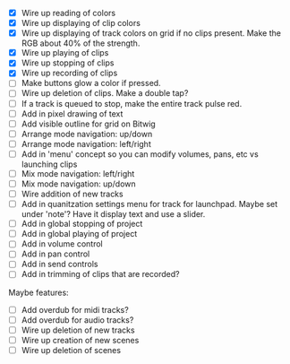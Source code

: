 - [x] Wire up reading of colors
- [x] Wire up displaying of clip colors
- [x] Wire up displaying of track colors on grid if no clips present. Make the RGB about 40% of the strength.
- [x] Wire up playing of clips
- [x] Wire up stopping of clips
- [x] Wire up recording of clips
- [ ] Make buttons glow a color if pressed.
- [ ] Wire up deletion of clips. Make a double tap?
- [ ] If a track is queued to stop, make the entire track pulse red.
- [ ] Add in pixel drawing of text
- [ ] Add visible outline for grid on Bitwig
- [ ] Arrange mode navigation: up/down
- [ ] Arrange mode navigation: left/right
- [ ] Add in 'menu' concept so you can modify volumes, pans, etc vs launching clips
- [ ] Mix mode navigation: left/right
- [ ] Mix mode navigation: up/down
- [ ] Wire addition of new tracks
- [ ] Add in quanitzation settings menu for track for launchpad. Maybe set under 'note'? Have it display text and use a slider.
- [ ] Add in global stopping of project
- [ ] Add in global playing of project
- [ ] Add in volume control
- [ ] Add in pan control
- [ ] Add in send controls
- [ ] Add in trimming of clips that are recorded?

Maybe features:

- [ ] Add overdub for midi tracks?
- [ ] Add overdub for audio tracks?
- [ ] Wire up deletion of new tracks
- [ ] Wire up creation of new scenes
- [ ] Wire up deletion of scenes
